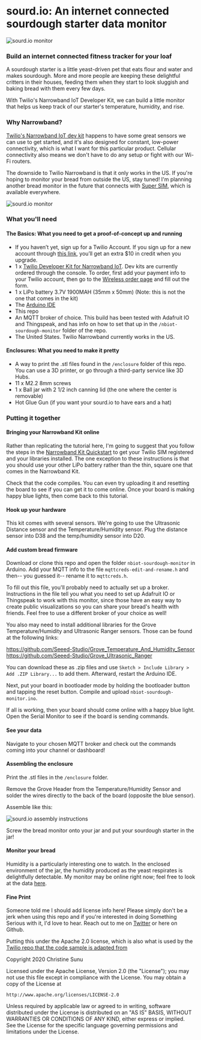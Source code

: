 # sourd.io: An internet connected sourdough starter data monitor

![sourd.io monitor](/img/sourdio-assembled.jpg)

### Build an internet connected fitness tracker for your loaf

A sourdough starter is a little yeast-driven pet that eats flour and water and makes sourdough. More and more people are keeping these delightful critters in their houses, feeding them when they start to look sluggish and baking bread with them every few days.

With Twilio's Narrowband IoT Developer Kit, we can build a little monitor that helps us keep track of our starter's temperature, humidity, and rise.

### Why Narrowband?

[Twilio's Narrowband IoT dev kit](https://www.twilio.com/docs/wireless/quickstart/alfa-developer-kit-mqtt?utm_source=github&utm_medium=repo&utm_campaign=sour01) happens to have some great sensors we can use to get started, and it's also designed for constant, low-power connectivity, which is what I want for this particular product. Cellular connectivity also means we don't have to do any setup or fight with our Wi-Fi routers.

The downside to Twilio Narrowband is that it only works in the US. If you're hoping to monitor your bread from outside the US, stay tuned! I'm planning another bread monitor in the future that connects with [Super SIM](https://www.twilio.com/wireless/super-sim?utm_source=github&utm_medium=repo&utm_campaign=sour01), which is available everywhere.

![sourd.io monitor](/img/sourdio-sensors.jpg)

### What you'll need

#### The Basics: What you need to get a proof-of-concept up and running
- If you haven’t yet, sign up for a Twilio Account. If you sign up for a new account through [this link](http://www.twilio.com/referral/9nItun), you’ll get an extra $10 in credit when you upgrade.
- 1 x [Twilio Developer Kit for Narrowband IoT](https://www.twilio.com/docs/wireless/quickstart/alfa-developer-kit-mqtt?utm_source=github&utm_medium=repo&utm_campaign=sour01). Dev kits are currently ordered through the console. To order, first add your payment info to your Twilio account, then go to the [Wireless order page](https://www.twilio.com/console/wireless/orders?utm_source=github&utm_medium=repo&utm_campaign=sour01) and fill out the form.
- 1 x LiPo battery 3.7V 1900MAH (35mm x 50mm) (Note: this is not the one that comes in the kit)
- The [Arduino IDE](https://www.arduino.cc/en/main/software)
- This repo
- An MQTT broker of choice. This build has been tested with Adafruit IO and Thingspeak, and has info on how to set that up in the `/nbiot-sourdough-monitor` folder of the repo.
- The United States. Twilio Narrowband currently works in the US.

#### Enclosures: What you need to make it pretty
- A way to print the .stl files found in the `/enclosure` folder of this repo. You can use a 3D printer, or go through a third-party service like 3D Hubs.
- 11 x M2.2 8mm screws
- 1 x Ball jar with 2 1/2 inch canning lid (the one where the center is removable)
- Hot Glue Gun (if you want your sourd.io to have ears and a hat)

### Putting it together

#### Bringing your Narrowband Kit online

Rather than replicating the tutorial here, I'm going to suggest that you follow the steps in the [Narrowband Kit Quickstart](https://www.twilio.com/docs/wireless/quickstart/alfa-developer-kit-mqtt?utm_source=github&utm_medium=repo&utm_campaign=sour01) to get your Twilio SIM registered and your libraries installed. The one exception to these instructions is that you should use your other LiPo battery rather than the thin, square one that comes in the Narrowband Kit.

Check that the code compiles. You can even try uploading it and resetting the board to see if you can get it to come online. Once your board is making happy blue lights, then come back to this tutorial.

#### Hook up your hardware

This kit comes with several sensors. We're going to use the Ultrasonic Distance sensor and the Temperature/Humidity sensor. Plug the distance sensor into D38 and the temp/humidity sensor into D20.

#### Add custom bread firmware

Download or clone this repo and open the folder `nbiot-sourdough-monitor` in Arduino. Add your MQTT info to the file `mqttcreds-edit-and-rename.h` and then-- you guessed it-- rename it to `mqttcreds.h`. 

To fill out this file, you'll probably need to actually set up a broker. Instructions in the file tell you what you need to set up Adafruit IO or Thingspeak to work with this monitor, since those have an easy way to create public visualizations so you can share your bread's health with friends. Feel free to use a different broker of your choice as well!

You also may need to install additional libraries for the Grove Temperature/Humidity and Ultrasonic Ranger sensors. Those can be found at the following links:

https://github.com/Seeed-Studio/Grove_Temperature_And_Humidity_Sensor
https://github.com/Seeed-Studio/Grove_Ultrasonic_Ranger

You can download these as .zip files and use `Sketch > Include Library > Add .ZIP Library...` to add them. Afterward, restart the Arduino IDE.

Next, put your board in bootloader mode by holding the bootloader button and tapping the reset button. Compile and upload `nbiot-sourdough-monitor.ino`.

If all is working, then your board should come online with a happy blue light. Open the Serial Monitor to see if the board is sending commands.

#### See your data

Navigate to your chosen MQTT broker and check out the commands coming into your channel or dashboard!

#### Assembling the enclosure

Print the .stl files in the `/enclosure` folder.

Remove the Grove Header from the Temperature/Humidity Sensor and solder the wires directly to the back of the board (opposite the blue sensor).

Assemble like this:

![sourd.io assembly instructions](/img/sourdio-assembly-directions.png)

Screw the bread monitor onto your jar and put your sourdough starter in the jar!

#### Monitor your bread

Humidity is a particularly interesting one to watch. In the enclosed environment of the jar, the humidity produced as the yeast respirates is delightfully detectable. My monitor may be online right now; feel free to look at the data [here](https://thingspeak.com/channels/1037031).


#### Fine Print

Someone told me I should add license info here! Please simply don't be a jerk when using this repo and if you're interested in doing Something Serious with it, I'd love to hear. Reach out to me on [Twitter](https://twitter.com/christinesunu) or here on Github.

Putting this under the Apache 2.0 license, which is also what is used by the [Twilio repo that the code sample is adapted from](https://github.com/twilio/breakout-massive-iot)


Copyright 2020 Christine Sunu

Licensed under the Apache License, Version 2.0 (the "License");
you may not use this file except in compliance with the License.
You may obtain a copy of the License at

    http://www.apache.org/licenses/LICENSE-2.0

Unless required by applicable law or agreed to in writing, software
distributed under the License is distributed on an "AS IS" BASIS,
WITHOUT WARRANTIES OR CONDITIONS OF ANY KIND, either express or implied.
See the License for the specific language governing permissions and
limitations under the License.